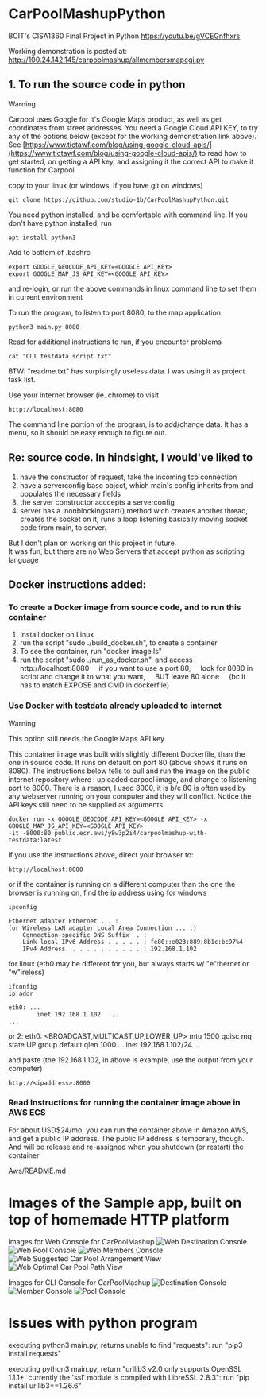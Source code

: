 # CarPoolMashupPython
BCIT's CISA1360 Final Project in Python
https://youtu.be/gVCEGnfhxrs

Working demonstration is posted at: http://100.24.142.145/carpoolmashup/allmembersmapcgi.py

## 1. To run the source code in python

> [!WARNING]
> Carpool uses Google for it's Google Maps product, as well as get coordinates from street addresses.
> You need a Google Cloud API KEY, to try any of the options below (except for the working demonstration link above).  See [https://www.tictawf.com/blog/using-google-cloud-apis/](https://www.tictawf.com/blog/using-google-cloud-apis/) to read how to get started, on getting a API key, and assigning it the correct API to make it function for Carpool

copy to your linux (or windows, if you have git on windows)
```
git clone https://github.com/studio-1b/CarPoolMashupPython.git
```

You need python installed, and be comfortable with command line.
If you don't have python installed, run
```
apt install python3
```

Add to bottom of .bashrc
```
export GOOGLE_GEOCODE_API_KEY=<GOOGLE API_KEY>
export GOOGLE_MAP_JS_API_KEY=<GOOGLE API_KEY>
```
and re-login, or run the above commands in linux command line to set them in current environment

To run the program, to listen to port 8080, to the map application
```
python3 main.py 8080
```

Read for additional instructions to run, if you encounter problems
```
cat "CLI testdata script.txt" 
```
BTW: "readme.txt" has surpisingly useless data.  I was using it as project task list.

Use your internet browser (ie. chrome) to visit
```
http://localhost:8080
```

The command line portion of the program, is to add/change data.  It has a menu, so it should be easy enough to figure out.


## Re: source code.  In hindsight, I would've liked to 
1) have the constructor of request, take the incoming tcp connection
2) have a serverconfig base object, which main's config inherits from and populates the necessary fields
3) the server constructor acccepts a serverconfig
4) server has a .nonblockingstart() method wich creates another thread, creates the socket on it, runs a loop listening
   basically moving socket code from main, to server.

But I don't plan on working on this project in future.  
It was fun, but there are no Web Servers that accept python as scripting language



## Docker instructions added:

### To create a Docker image from source code, and to run this container
1) Install docker on Linux
2) run the script "sudo ./build_docker.sh", to create a container
3) To see the container, run "docker image ls"
4) run the script "sudo ./run_as_docker.sh", and access http://localhost:8080
&nbsp;&nbsp;&nbsp;&nbsp;if you want to use a port 80, 
&nbsp;&nbsp;&nbsp;&nbsp;look for 8080 in script and change it to what you want,
&nbsp;&nbsp;&nbsp;&nbsp;BUT leave 80 alone 
&nbsp;&nbsp;&nbsp;&nbsp;(bc it has to match EXPOSE and CMD in dockerfile)

### Use Docker with testdata already uploaded to internet

> [!WARNING]
> This option still needs the Google Maps API key 

This container image was built with slightly different Dockerfile, than the one in source code.  It runs on default on port 80 (above shows it runs on 8080).  The instructions below tells to pull and run the image on the public internet repository where I uploaded carpool image, and change to listening port to 8000.  There is a reason, I used 8000, it is b/c 80 is often used by any webserver running on your computer and they will conflict.
Notice the API keys still need to be supplied as arguments.

```
docker run -x GOOGLE_GEOCODE_API_KEY=<GOOGLE API_KEY> -x GOOGLE_MAP_JS_API_KEY=<GOOGLE API_KEY>
-it -8000:80 public.ecr.aws/y8w3p2i4/carpoolmashup-with-testdata:latest
```

if you use the instructions above, direct your browser to:
```
http://localhost:8000
```
or if the container is running on a different computer than the one the browser is running on, find the ip address using
for windows
```
ipconfig
```
    Ethernet adapter Ethernet ... :
    (or Wireless LAN adapter Local Area Connection ... :)
        Connection-specific DNS Suffix  . :
        Link-local IPv6 Address . . . . . : fe80::e023:889:8b1c:bc97%4
        IPv4 Address. . . . . . . . . . . : 192.168.1.102


for linux (eth0 may be different for you, but always starts w/ "e"thernet or "w"ireless)
```
ifconfig
ip addr
```
    eth0: ...
            inet 192.168.1.102  ...
    ...
or
    2: eth0: <BROADCAST,MULTICAST,UP,LOWER_UP> mtu 1500 qdisc mq state UP group default qlen 1000
    ...
    inet 192.168.1.102/24 ...


and paste (the 192.168.1.102, in above is example, use the output from your computer)
```
http://<ipaddress>:8000
```


### Read Instructions for running the container image above in AWS ECS

For about USD$24/mo, you can run the container above in Amazon AWS, and get a public IP address.  The public IP address is temporary, though.  And will be release and re-assigned when you shutdown (or restart) the container

[Aws/README.md](Aws/README.md)



# Images of the Sample app, built on top of homemade HTTP platform

Images for Web Console for CarPoolMashup
![Web Destination Console](https://raw.githubusercontent.com/studio-1b/CarPoolMashupPython/main/SampleApplicationImages/sample%20intermediate%20level%20html%20app%20-%20CarPoolMashup%20Web%20Console.png)
![Web Pool Console](https://raw.githubusercontent.com/studio-1b/CarPoolMashupPython/main/SampleApplicationImages/sample%20intermediate%20level%20html%20app%20-%20CarPoolMashup%20Web%20Carpool%20view.png)
![Web Members Console](https://raw.githubusercontent.com/studio-1b/CarPoolMashupPython/main/SampleApplicationImages/sample%20intermediate%20level%20html%20app%20-%20CarPoolMashup%20Web%20Members%20view.png)
![Web Suggested Car Pool Arrangement View](https://raw.githubusercontent.com/studio-1b/CarPoolMashupPython/main/SampleApplicationImages/sample%20intermediate%20level%20html%20app%20-%20CarPoolMashup%20Web%20Suggest%20view.png)
![Web Optimal Car Pool Path View](https://raw.githubusercontent.com/studio-1b/CarPoolMashupPython/main/SampleApplicationImages/sample%20intermediate%20level%20html%20app%20-%20CarPoolMashup%20Web%20Optimal%20Car%20Pool%20view.png)

Images for CLI Console for CarPoolMashup
![Destination Console](https://raw.githubusercontent.com/studio-1b/CarPoolMashupPython/main/SampleApplicationImages/sample%20intermediate%20level%20html%20app%20-%20CarPoolMashup%20Console%20Destination.png)
![Member Console](https://raw.githubusercontent.com/studio-1b/CarPoolMashupPython/main/SampleApplicationImages/sample%20intermediate%20level%20html%20app%20-%20CarPoolMashup%20Console%20Member.png)
![Pool Console](https://raw.githubusercontent.com/studio-1b/CarPoolMashupPython/main/SampleApplicationImages/sample%20intermediate%20level%20html%20app%20-%20CarPoolMashup%20Console%20Pool.png)

# Issues with python program

executing python3 main.py, returns unable to find "requests": run "pip3 install requests"

executing python3 main.py, return "urllib3 v2.0 only supports OpenSSL 1.1.1+, currently the 'ssl' module is compiled with LibreSSL 2.8.3": run "pip install urllib3==1.26.6"
